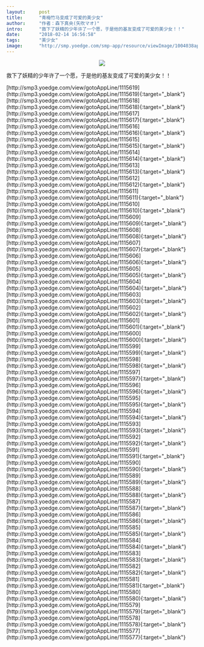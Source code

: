 ```yaml
---
layout:     post
title:      "青梅竹马变成了可爱的美少女"
author:     "作者：森下真央(矢吹マオ)"
intro:      "救下了妖精的少年许了一个愿，于是他的基友变成了可爱的美少女！！"
date:       "2018-02-14 16:56:58"
tags:       "美少女"
image:      "http://smp.yoedge.com/smp-app/resource/viewImage/1004038appline.png"
---
```

<div style="text-align: center">
<p><img src="http://smp.yoedge.com/smp-app/resource/viewImage/1004038appline.png"/></p>
</div>
<p class="post-meta">
<span>救下了妖精的少年许了一个愿，于是他的基友变成了可爱的美少女！！</span>
</p>
[http://smp3.yoedge.com/view/gotoAppLine/1115619](http://smp3.yoedge.com/view/gotoAppLine/1115619){:target="_blank"}
[http://smp3.yoedge.com/view/gotoAppLine/1115618](http://smp3.yoedge.com/view/gotoAppLine/1115618){:target="_blank"}
[http://smp3.yoedge.com/view/gotoAppLine/1115617](http://smp3.yoedge.com/view/gotoAppLine/1115617){:target="_blank"}
[http://smp3.yoedge.com/view/gotoAppLine/1115616](http://smp3.yoedge.com/view/gotoAppLine/1115616){:target="_blank"}
[http://smp3.yoedge.com/view/gotoAppLine/1115615](http://smp3.yoedge.com/view/gotoAppLine/1115615){:target="_blank"}
[http://smp3.yoedge.com/view/gotoAppLine/1115614](http://smp3.yoedge.com/view/gotoAppLine/1115614){:target="_blank"}
[http://smp3.yoedge.com/view/gotoAppLine/1115613](http://smp3.yoedge.com/view/gotoAppLine/1115613){:target="_blank"}
[http://smp3.yoedge.com/view/gotoAppLine/1115612](http://smp3.yoedge.com/view/gotoAppLine/1115612){:target="_blank"}
[http://smp3.yoedge.com/view/gotoAppLine/1115611](http://smp3.yoedge.com/view/gotoAppLine/1115611){:target="_blank"}
[http://smp3.yoedge.com/view/gotoAppLine/1115610](http://smp3.yoedge.com/view/gotoAppLine/1115610){:target="_blank"}
[http://smp3.yoedge.com/view/gotoAppLine/1115609](http://smp3.yoedge.com/view/gotoAppLine/1115609){:target="_blank"}
[http://smp3.yoedge.com/view/gotoAppLine/1115608](http://smp3.yoedge.com/view/gotoAppLine/1115608){:target="_blank"}
[http://smp3.yoedge.com/view/gotoAppLine/1115607](http://smp3.yoedge.com/view/gotoAppLine/1115607){:target="_blank"}
[http://smp3.yoedge.com/view/gotoAppLine/1115606](http://smp3.yoedge.com/view/gotoAppLine/1115606){:target="_blank"}
[http://smp3.yoedge.com/view/gotoAppLine/1115605](http://smp3.yoedge.com/view/gotoAppLine/1115605){:target="_blank"}
[http://smp3.yoedge.com/view/gotoAppLine/1115604](http://smp3.yoedge.com/view/gotoAppLine/1115604){:target="_blank"}
[http://smp3.yoedge.com/view/gotoAppLine/1115603](http://smp3.yoedge.com/view/gotoAppLine/1115603){:target="_blank"}
[http://smp3.yoedge.com/view/gotoAppLine/1115602](http://smp3.yoedge.com/view/gotoAppLine/1115602){:target="_blank"}
[http://smp3.yoedge.com/view/gotoAppLine/1115601](http://smp3.yoedge.com/view/gotoAppLine/1115601){:target="_blank"}
[http://smp3.yoedge.com/view/gotoAppLine/1115600](http://smp3.yoedge.com/view/gotoAppLine/1115600){:target="_blank"}
[http://smp3.yoedge.com/view/gotoAppLine/1115599](http://smp3.yoedge.com/view/gotoAppLine/1115599){:target="_blank"}
[http://smp3.yoedge.com/view/gotoAppLine/1115598](http://smp3.yoedge.com/view/gotoAppLine/1115598){:target="_blank"}
[http://smp3.yoedge.com/view/gotoAppLine/1115597](http://smp3.yoedge.com/view/gotoAppLine/1115597){:target="_blank"}
[http://smp3.yoedge.com/view/gotoAppLine/1115596](http://smp3.yoedge.com/view/gotoAppLine/1115596){:target="_blank"}
[http://smp3.yoedge.com/view/gotoAppLine/1115595](http://smp3.yoedge.com/view/gotoAppLine/1115595){:target="_blank"}
[http://smp3.yoedge.com/view/gotoAppLine/1115594](http://smp3.yoedge.com/view/gotoAppLine/1115594){:target="_blank"}
[http://smp3.yoedge.com/view/gotoAppLine/1115593](http://smp3.yoedge.com/view/gotoAppLine/1115593){:target="_blank"}
[http://smp3.yoedge.com/view/gotoAppLine/1115592](http://smp3.yoedge.com/view/gotoAppLine/1115592){:target="_blank"}
[http://smp3.yoedge.com/view/gotoAppLine/1115591](http://smp3.yoedge.com/view/gotoAppLine/1115591){:target="_blank"}
[http://smp3.yoedge.com/view/gotoAppLine/1115590](http://smp3.yoedge.com/view/gotoAppLine/1115590){:target="_blank"}
[http://smp3.yoedge.com/view/gotoAppLine/1115589](http://smp3.yoedge.com/view/gotoAppLine/1115589){:target="_blank"}
[http://smp3.yoedge.com/view/gotoAppLine/1115588](http://smp3.yoedge.com/view/gotoAppLine/1115588){:target="_blank"}
[http://smp3.yoedge.com/view/gotoAppLine/1115587](http://smp3.yoedge.com/view/gotoAppLine/1115587){:target="_blank"}
[http://smp3.yoedge.com/view/gotoAppLine/1115586](http://smp3.yoedge.com/view/gotoAppLine/1115586){:target="_blank"}
[http://smp3.yoedge.com/view/gotoAppLine/1115585](http://smp3.yoedge.com/view/gotoAppLine/1115585){:target="_blank"}
[http://smp3.yoedge.com/view/gotoAppLine/1115584](http://smp3.yoedge.com/view/gotoAppLine/1115584){:target="_blank"}
[http://smp3.yoedge.com/view/gotoAppLine/1115583](http://smp3.yoedge.com/view/gotoAppLine/1115583){:target="_blank"}
[http://smp3.yoedge.com/view/gotoAppLine/1115582](http://smp3.yoedge.com/view/gotoAppLine/1115582){:target="_blank"}
[http://smp3.yoedge.com/view/gotoAppLine/1115581](http://smp3.yoedge.com/view/gotoAppLine/1115581){:target="_blank"}
[http://smp3.yoedge.com/view/gotoAppLine/1115580](http://smp3.yoedge.com/view/gotoAppLine/1115580){:target="_blank"}
[http://smp3.yoedge.com/view/gotoAppLine/1115579](http://smp3.yoedge.com/view/gotoAppLine/1115579){:target="_blank"}
[http://smp3.yoedge.com/view/gotoAppLine/1115578](http://smp3.yoedge.com/view/gotoAppLine/1115578){:target="_blank"}
[http://smp3.yoedge.com/view/gotoAppLine/1115577](http://smp3.yoedge.com/view/gotoAppLine/1115577){:target="_blank"}


